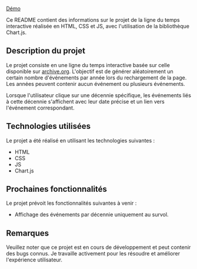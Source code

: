 [Démo](https://dulcet-gaufre-dcc58d.netlify.app/)

Ce README contient des informations sur le projet de la ligne du temps interactive réalisée en HTML, CSS et JS, avec l'utilisation de la bibliothèque Chart.js.

## Description du projet

Le projet consiste en une ligne du temps interactive basée sur celle disponible sur [archive.org](https://web.archive.org/). L'objectif est de générer aléatoirement un certain nombre d'événements par année lors du rechargement de la page. Les années peuvent contenir aucun événement ou plusieurs événements.

Lorsque l'utilisateur clique sur une décennie spécifique, les événements liés à cette décennie s'affichent avec leur date précise et un lien vers l'événement correspondant.

## Technologies utilisées

Le projet a été réalisé en utilisant les technologies suivantes :

-   HTML
-   CSS
-   JS
-   Chart.js

## Prochaines fonctionnalités

Le projet prévoit les fonctionnalités suivantes à venir :

-   Affichage des événements par décennie uniquement au survol.

## Remarques

Veuillez noter que ce projet est en cours de développement et peut contenir des bugs connus. Je travaille activement pour les résoudre et améliorer l'expérience utilisateur.
